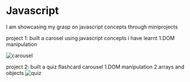 # Javascript
I am showcasing my grasp on javascript concepts through miniprojects

project 1:
built a carosel using javascript concepts i have learnt 
1.DOM manipulation


![carousel](https://github.com/tranqulity21/Javascript/assets/79315856/aaaa09b8-315d-4e84-a274-b1d40293a369)

project 2:
built a quiz flashcard carousel
1.DOM manipulation
2.arrays and objects
![quiz](https://github.com/tranqulity21/Javascript/assets/79315856/559ce6ff-7a12-4a40-af56-c1f16dc7cf30)
